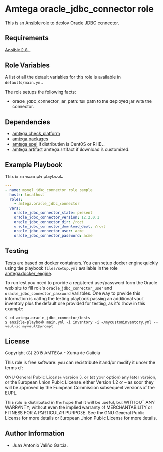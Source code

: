 # Amtega oracle_jdbc_connector role

This is an [Ansible](http://www.ansible.com) role to deploy Oracle JDBC connector.

## Requirements

[Ansible 2.6+](http://docs.ansible.com/ansible/latest/intro_installation.html)

## Role Variables

A list of all the default variables for this role is available in `defaults/main.yml`.

The role setups the following facts:

- oracle_jdbc_connector_jar_path: full path to the deployed jar with the connector.

## Dependencies

- [amtega.check_platform](https://galaxy.ansible.com/amtega/check_platform)
- [amtega.packages](https://galaxy.ansible.com/amtega/packages)
- [amtega.epel](https://galaxy.ansible.com/amtega/epel) if distribution is CentOS or RHEL.
- [amtega.artifact](https://galaxy.ansible.com/amtega/artifact) amtega.artifact if download is customized.

## Example Playbook

This is an example playbook:

``` yaml
---
- name: msyql_jdbc_connector role sample
  hosts: localhost
  roles:  
    - amtega.oracle_jdbc_connector
  vars:    
    oracle_jdbc_connector_state: present
    oracle_jdbc_connector_version: 12.2.0.1
    oracle_jdbc_connector_dir: /root
    oracle_jdbc_connector_download_dest: /root     
    oracle_jdbc_connector_user: acme
    oracle_jdbc_connector_password: acme
```

## Testing

Tests are based on docker containers. You can setup docker engine quickly using the playbook `files/setup.yml` available in the role [amtega.docker_engine](https://galaxy.ansible.com/amtega/docker_engine).

To run test you need to provide a registered user/password form the Oracle web site to fill role's `oracle_jdbc_connector_user` and `oracle_jdbc_connector_password` variables. One way to provide this information is calling the testing playbook passing an additional vault inventory plus the default one provided for testing, as it's show in this example:

```shell
$ cd amtega.oracle_jdbc_connector/tests
$ ansible-playbook main.yml -i inventory -i ~/mycustominventory.yml --vaul-id myvault@prompt
```

## License

Copyright (C) 2018 AMTEGA - Xunta de Galicia

This role is free software: you can redistribute it and/or modify it under the terms of:

GNU General Public License version 3, or (at your option) any later version; or the European Union Public License, either Version 1.2 or – as soon they will be approved by the European Commission ­subsequent versions of the EUPL.

This role is distributed in the hope that it will be useful, but WITHOUT ANY WARRANTY; without even the implied warranty of MERCHANTABILITY or FITNESS FOR A PARTICULAR PURPOSE.  See the GNU General Public License for more details or European Union Public License for more details.

## Author Information

- Juan Antonio Valiño García.

